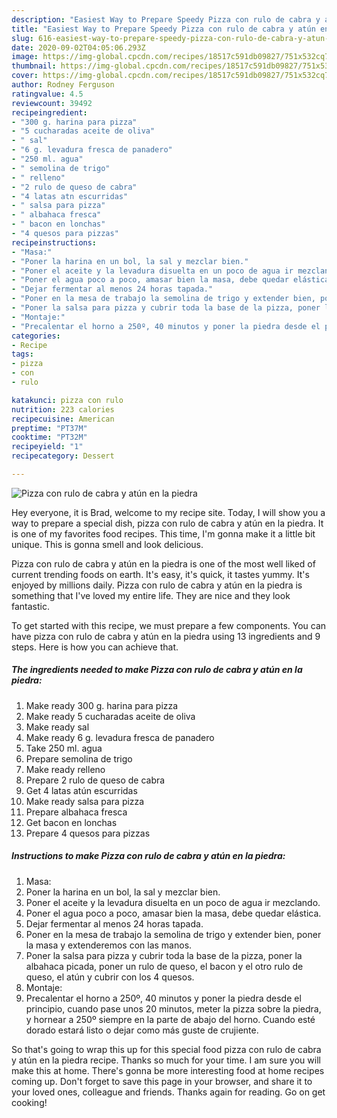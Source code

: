 ```yaml
---
description: "Easiest Way to Prepare Speedy Pizza con rulo de cabra y atún en la piedra"
title: "Easiest Way to Prepare Speedy Pizza con rulo de cabra y atún en la piedra"
slug: 616-easiest-way-to-prepare-speedy-pizza-con-rulo-de-cabra-y-atun-en-la-piedra
date: 2020-09-02T04:05:06.293Z
image: https://img-global.cpcdn.com/recipes/18517c591db09827/751x532cq70/pizza-con-rulo-de-cabra-y-atun-en-la-piedra-foto-principal.jpg
thumbnail: https://img-global.cpcdn.com/recipes/18517c591db09827/751x532cq70/pizza-con-rulo-de-cabra-y-atun-en-la-piedra-foto-principal.jpg
cover: https://img-global.cpcdn.com/recipes/18517c591db09827/751x532cq70/pizza-con-rulo-de-cabra-y-atun-en-la-piedra-foto-principal.jpg
author: Rodney Ferguson
ratingvalue: 4.5
reviewcount: 39492
recipeingredient:
- "300 g. harina para pizza"
- "5 cucharadas aceite de oliva"
- " sal"
- "6 g. levadura fresca de panadero"
- "250 ml. agua"
- " semolina de trigo"
- " relleno"
- "2 rulo de queso de cabra"
- "4 latas atn escurridas"
- " salsa para pizza"
- " albahaca fresca"
- " bacon en lonchas"
- "4 quesos para pizzas"
recipeinstructions:
- "Masa:"
- "Poner la harina en un bol, la sal y mezclar bien."
- "Poner el aceite y la levadura disuelta en un poco de agua ir mezclando."
- "Poner el agua poco a poco, amasar bien la masa, debe quedar elástica."
- "Dejar fermentar al menos 24 horas tapada."
- "Poner en la mesa de trabajo la semolina de trigo y extender bien, poner la masa y extenderemos con las manos."
- "Poner la salsa para pizza y cubrir toda la base de la pizza, poner la albahaca picada, poner un rulo de queso, el bacon y el otro rulo de queso, el atún y cubrir con los 4 quesos."
- "Montaje:"
- "Precalentar el horno a 250º, 40 minutos y poner la piedra desde el principio, cuando pase unos 20 minutos, meter la pizza sobre la piedra, y hornear a 250º siempre en la parte de abajo del horno. Cuando esté dorado estará listo o dejar como más guste de crujiente."
categories:
- Recipe
tags:
- pizza
- con
- rulo

katakunci: pizza con rulo 
nutrition: 223 calories
recipecuisine: American
preptime: "PT37M"
cooktime: "PT32M"
recipeyield: "1"
recipecategory: Dessert

---
```



![Pizza con rulo de cabra y atún en la piedra](https://img-global.cpcdn.com/recipes/18517c591db09827/751x532cq70/pizza-con-rulo-de-cabra-y-atun-en-la-piedra-foto-principal.jpg)

Hey everyone, it is Brad, welcome to my recipe site. Today, I will show you a way to prepare a special dish, pizza con rulo de cabra y atún en la piedra. It is one of my favorites food recipes. This time, I'm gonna make it a little bit unique. This is gonna smell and look delicious.



Pizza con rulo de cabra y atún en la piedra is one of the most well liked of current trending foods on earth. It's easy, it's quick, it tastes yummy. It's enjoyed by millions daily. Pizza con rulo de cabra y atún en la piedra is something that I've loved my entire life. They are nice and they look fantastic.


To get started with this recipe, we must prepare a few components. You can have pizza con rulo de cabra y atún en la piedra using 13 ingredients and 9 steps. Here is how you can achieve that.

<!--inarticleads1-->

##### The ingredients needed to make Pizza con rulo de cabra y atún en la piedra:

1. Make ready 300 g. harina para pizza
1. Make ready 5 cucharadas aceite de oliva
1. Make ready  sal
1. Make ready 6 g. levadura fresca de panadero
1. Take 250 ml. agua
1. Prepare  semolina de trigo
1. Make ready  relleno
1. Prepare 2 rulo de queso de cabra
1. Get 4 latas atún escurridas
1. Make ready  salsa para pizza
1. Prepare  albahaca fresca
1. Get  bacon en lonchas
1. Prepare 4 quesos para pizzas




<!--inarticleads2-->

##### Instructions to make Pizza con rulo de cabra y atún en la piedra:

1. Masa:
1. Poner la harina en un bol, la sal y mezclar bien.
1. Poner el aceite y la levadura disuelta en un poco de agua ir mezclando.
1. Poner el agua poco a poco, amasar bien la masa, debe quedar elástica.
1. Dejar fermentar al menos 24 horas tapada.
1. Poner en la mesa de trabajo la semolina de trigo y extender bien, poner la masa y extenderemos con las manos.
1. Poner la salsa para pizza y cubrir toda la base de la pizza, poner la albahaca picada, poner un rulo de queso, el bacon y el otro rulo de queso, el atún y cubrir con los 4 quesos.
1. Montaje:
1. Precalentar el horno a 250º, 40 minutos y poner la piedra desde el principio, cuando pase unos 20 minutos, meter la pizza sobre la piedra, y hornear a 250º siempre en la parte de abajo del horno. Cuando esté dorado estará listo o dejar como más guste de crujiente.




So that's going to wrap this up for this special food pizza con rulo de cabra y atún en la piedra recipe. Thanks so much for your time. I am sure you will make this at home. There's gonna be more interesting food at home recipes coming up. Don't forget to save this page in your browser, and share it to your loved ones, colleague and friends. Thanks again for reading. Go on get cooking!
